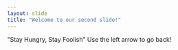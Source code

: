 ```yaml
---
layout: slide
title: "Welcome to our second slide!"
---
```

"Stay Hungry, Stay Foolish"
Use the left arrow to go back!
